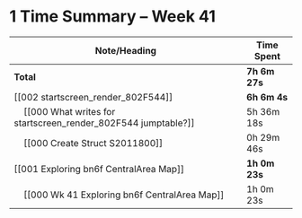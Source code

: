 # 1 Time Summary – Week 41

| Note/Heading | Time Spent |
|--------------|------------|
| **Total** | **7h 6m 27s** |
| [[002 startscreen_render_802F544]] | **6h 6m 4s** |
| &nbsp;&nbsp;&nbsp;&nbsp;[[000 What writes for startscreen_render_802F544 jumptable?]] | 5h 36m 18s |
| &nbsp;&nbsp;&nbsp;&nbsp;[[000 Create Struct S2011800]] | 0h 29m 46s |
| [[001 Exploring bn6f CentralArea Map]] | **1h 0m 23s** |
| &nbsp;&nbsp;&nbsp;&nbsp;[[000 Wk 41 Exploring bn6f CentralArea Map]] | 1h 0m 23s |

